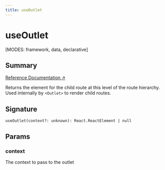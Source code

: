 ```yaml
---
title: useOutlet
---
```


# useOutlet

[MODES: framework, data, declarative]

## Summary

[Reference Documentation ↗](https://api.reactrouter.com/v7/functions/react_router.useOutlet.html)

Returns the element for the child route at this level of the route
hierarchy. Used internally by `<Outlet>` to render child routes.

## Signature

```tsx
useOutlet(context?: unknown): React.ReactElement | null 
```

## Params

### context

The context to pass to the outlet

